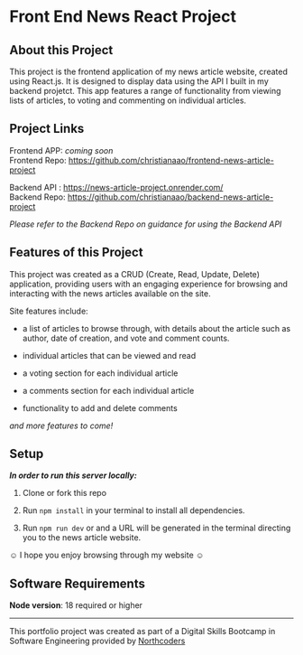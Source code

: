 # Front End News React Project

## About this Project

This project is the frontend application of my news article website, created using React.js. It is designed to display data using the API I built in my backend projetct. This app features a range of functionality from viewing lists of articles, to voting and commenting on individual articles.

## Project Links

Frontend APP: _coming soon_<br/>
Frontend Repo: https://github.com/christianaao/frontend-news-article-project

Backend API : https://news-article-project.onrender.com/<br/>
Backend Repo: https://github.com/christianaao/backend-news-article-project

_Please refer to the Backend Repo on guidance for using the Backend API_

## Features of this Project

This project was created as a CRUD (Create, Read, Update, Delete) application, providing users with an engaging experience for browsing and interacting with the news articles available on the site.

Site features include:

* a list of articles to browse through, with details about the article such as author, date of creation, and vote and comment counts.

* individual articles that can be viewed and read

* a voting section for each individual article

* a comments section for each individual article

* functionality to add and delete comments

_and more features to come!_

## Setup

**_In order to run this server locally:_**

1. Clone or fork this repo

2. Run `npm install` in your terminal to install all dependencies. 

3. Run `npm run dev` or and a URL will be generated in the terminal directing you to the news article website.

☺ I hope you enjoy browsing through my website ☺

## Software Requirements
**Node version**: 18 required or higher

---

This portfolio project was created as part of a Digital Skills Bootcamp in Software Engineering provided by [Northcoders](https://northcoders.com/)